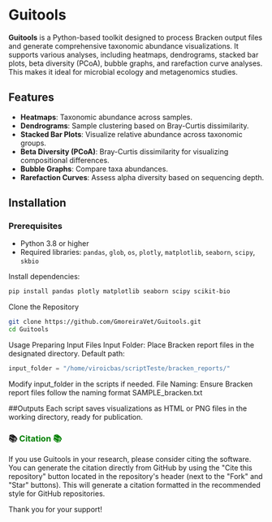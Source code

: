 # Guitools

**Guitools** is a Python-based toolkit designed to process Bracken output files and generate comprehensive taxonomic abundance visualizations. It supports various analyses, including heatmaps, dendrograms, stacked bar plots, beta diversity (PCoA), bubble graphs, and rarefaction curve analyses. This makes it ideal for microbial ecology and metagenomics studies.

## Features
- **Heatmaps**: Taxonomic abundance across samples.
- **Dendrograms**: Sample clustering based on Bray-Curtis dissimilarity.
- **Stacked Bar Plots**: Visualize relative abundance across taxonomic groups.
- **Beta Diversity (PCoA)**: Bray-Curtis dissimilarity for visualizing compositional differences.
- **Bubble Graphs**: Compare taxa abundances.
- **Rarefaction Curves**: Assess alpha diversity based on sequencing depth.

## Installation

### Prerequisites
- Python 3.8 or higher
- Required libraries: `pandas`, `glob`, `os`, `plotly`, `matplotlib`, `seaborn`, `scipy`, `skbio`

Install dependencies:

```bash
pip install pandas plotly matplotlib seaborn scipy scikit-bio
```
Clone the Repository
```bash
git clone https://github.com/GmoreiraVet/Guitools.git
cd Guitools
```
Usage
Preparing Input Files
Input Folder: Place Bracken report files in the designated directory. Default path:
```python
input_folder = "/home/viroicbas/scriptTeste/bracken_reports/"
```
Modify input_folder in the scripts if needed.
File Naming: Ensure Bracken report files follow the naming format SAMPLE_bracken.txt

##Outputs
Each script saves visualizations as HTML or PNG files in the working directory, ready for publication.

### :books:<span style="color: green;"> Citation :books:

If you use Guitools in your research, please consider citing the software. You can generate the citation directly from GitHub by using the "Cite this repository" button located in the repository's header (next to the "Fork" and "Star" buttons). This will generate a citation formatted in the recommended style for GitHub repositories.

Thank you for your support!





